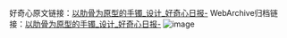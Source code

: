 好奇心原文链接：[以肋骨为原型的手镯_设计_好奇心日报-](https://www.qdaily.com/articles/3189.html)
WebArchive归档链接：[以肋骨为原型的手镯_设计_好奇心日报-](http://web.archive.org/web/20190623151638/https://www.qdaily.com/articles/3189.html)
![image](http://ww3.sinaimg.cn/large/007d5XDply1g3v6s7nzr3j30u02jiai8)